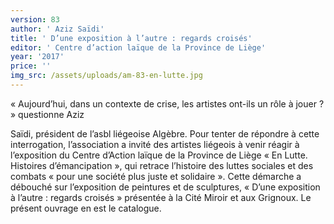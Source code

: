 ```yaml
---
version: 83
author: ' Aziz Saïdi'
title: ' D’une exposition à l’autre : regards croisés'
editor: ' Centre d’action laïque de la Province de Liège'
year: '2017'
price: ''
img_src: /assets/uploads/am-83-en-lutte.jpg
---
```

« Aujourd’hui, dans un contexte de crise, les artistes
 ont-ils un rôle à jouer ? » questionne Aziz

Saïdi, président de l’asbl liégeoise Algèbre. Pour
 tenter de répondre à cette interrogation, l’association
 a invité des artistes liégeois à venir réagir
 à l’exposition du Centre d’Action laïque de la
 Province de Liège « En Lutte. Histoires d’émancipation », qui retrace l’histoire
 des luttes sociales et des combats « pour une société plus juste et solidaire ».
 Cette démarche a débouché sur l’exposition de peintures et de sculptures,
 « D’une exposition à l’autre : regards croisés » présentée à la Cité Miroir et aux
 Grignoux. Le présent ouvrage en est le catalogue.
